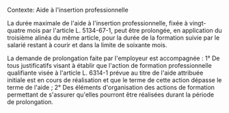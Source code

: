 Contexte: Aide à l'insertion professionnelle

La durée maximale de l'aide à l'insertion professionnelle, fixée à vingt-quatre mois par l'article L. 5134-67-1, peut être prolongée, en application du troisième alinéa du même article, pour la durée de la formation suivie par le salarié restant à courir et dans la limite de soixante mois.

La demande de prolongation faite par l'employeur est accompagnée : 1° De tous justificatifs visant à établir que l'action de formation professionnelle qualifiante visée à l'article L. 6314-1 prévue au titre de l'aide attribuée initiale est en cours de réalisation et que le terme de cette action dépasse le terme de l'aide ; 2° Des éléments d'organisation des actions de formation permettant de s'assurer qu'elles pourront être réalisées durant la période de prolongation.